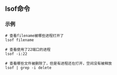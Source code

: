 ## lsof命令

### 示例

```shell
# 查看filename被哪些进程打开了
lsof filename

# 查看使用了22端口的进程
lsof -i:22

# 查看哪些文件被删除了，但是有进程还在打开，空间没有被释放
lsof | grep -i delete
```
